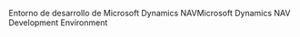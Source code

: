 <span data-ttu-id="e8c5f-101">Entorno de desarrollo de Microsoft Dynamics NAV</span><span class="sxs-lookup"><span data-stu-id="e8c5f-101">Microsoft Dynamics NAV Development Environment</span></span>